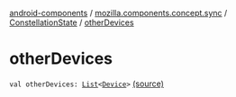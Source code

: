 [android-components](../../index.md) / [mozilla.components.concept.sync](../index.md) / [ConstellationState](index.md) / [otherDevices](./other-devices.md)

# otherDevices

`val otherDevices: `[`List`](https://kotlinlang.org/api/latest/jvm/stdlib/kotlin.collections/-list/index.html)`<`[`Device`](../-device/index.md)`>` [(source)](https://github.com/mozilla-mobile/android-components/blob/master/components/concept/sync/src/main/java/mozilla/components/concept/sync/Devices.kt#L109)